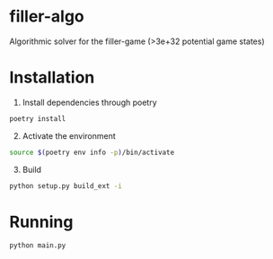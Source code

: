 # filler-algo

Algorithmic solver for the filler-game (>3e+32 potential game states)

# Installation

1. Install dependencies through poetry

```bash
poetry install
```

2. Activate the environment

```bash
source $(poetry env info -p)/bin/activate
```

3. Build

```bash
python setup.py build_ext -i
```

# Running

```bash
python main.py
```
